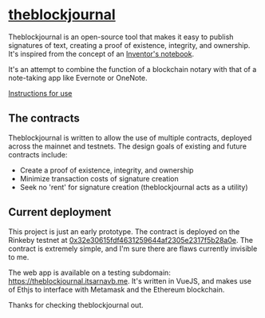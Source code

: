 # [theblockjournal](https://theblockjournal.itsarnavb.me)

Theblockjournal is an open-source tool that makes it easy to publish signatures of text, creating a proof of existence, integrity, and ownership. It's inspired from the concept of an [Inventor's notebook](https://en.wikipedia.org/wiki/Inventor%27s_notebook).

It's an attempt to combine the function of a blockchain notary with that of a note-taking app like Evernote or OneNote. 

[Instructions for use](https://imgur.com/a/l6X5GSs)

## The contracts

Theblockjournal is written to allow the use of multiple contracts, deployed across the mainnet and testnets. The design goals of existing and future contracts include:

* Create a proof of existence, integrity, and ownership
* Minimize transaction costs of signature creation
* Seek no 'rent' for signature creation (theblockjournal acts as a utility)

## Current deployment

This project is just an early prototype. The contract is deployed on the Rinkeby testnet at [0x32e30615fdf4631259644af2305e2317f5b28a0e](https://rinkeby.etherscan.io/address/0x32e30615fdf4631259644af2305e2317f5b28a0e). The contract is extremely simple, and I'm sure there are flaws currently invisible to me. 

The web app is available on a testing subdomain: https://theblockjournal.itsarnavb.me. It's written in VueJS, and makes use of Ethjs to interface with Metamask and the Ethereum blockchain.

Thanks for checking theblockjournal out.
